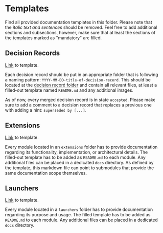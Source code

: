 # Templates

Find all provided documentation templates in this folder. Please note that the _italic text 
and sentences_ should be removed. Feel free to add additional sections and subsections, however, make sure
that at least the sections of the templates marked as "mandatory" are filled.

## Decision Records

[Link](decision-record.md) to template.

Each decision record should be put in an appropriate folder that is following a naming pattern: 
`YYYY-MM-DD-title-of-decision-record`. This should be located at the [decision record folder](../developer/decision-records/) 
and contain all relevant files, at least a filled-out template named `README.md` and any additional images.

As of now, every merged decision record is in state `accepted`. Please make sure to add a comment to
a decision record that replaces a previous one with adding a hint: `superseded by [...]`.

## Extensions

[Link](extension.md) to template.

Every module located in an `extensions` folder has to provide documentation regarding its 
functionality, implementation, or architectural details.
The filled-out template has to be added as `README.md` to each module. Any additional files can be placed 
in a dedicated `docs` directory. As defined by the template, this markdown file can point to submodules 
that provide the same documentation scope themselves.

## Launchers

[Link](launcher.md) to template.

Every module located in a `launchers` folder has to provide documentation regarding its purpose and usage.
The filled template has to be added as `README.md` to each module. Any additional files can be placed 
in a dedicated `docs` directory.
